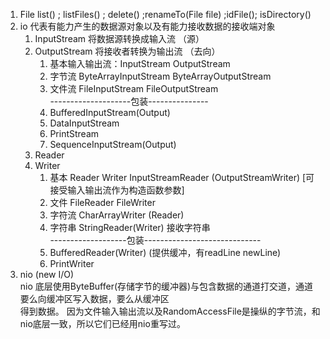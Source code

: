1. File
list() ; listFiles() ; delete() ;renameTo(File file) ;idFile(); isDirectory()
2. io 代表有能力产生的数据源对象以及有能力接收数据的接收端对象
    1. InputStream 将数据源转换成输入流 （源） 
    2. OutputStream 将接收者转换为输出流 （去向）
        1. 基本输入输出流：InputStream OutputStream
        2. 字节流 ByteArrayInputStream ByteArrayOutputStream
        3. 文件流 FileInputStream FileOutputStream  
        --------------------包装---------------
        4. BufferedInputStream(Output)
        5. DataInputStream 
        6. PrintStream
        7. SequenceInputStream(Output)
    3. Reader 
    4. Writer
        1. 基本 Reader Writer InputStreamReader (OutputStreamWriter) [可接受输入输出流作为构造函数参数]
        2. 文件 FileReader FileWriter
        3. 字符流 CharArrayWriter (Reader)
        4. 字符串 StringReader(Writer) 接收字符串  
        -------------------包装-----------------------------
        5. BufferedReader(Writer) (提供缓冲，有readLine newLine) 
        6. PrintWriter
3. nio (new I/O)  
nio 底层使用ByteBuffer(存储字节的缓冲器)与包含数据的通道打交道，通道要么向缓冲区写入数据，要么从缓冲区  
得到数据。
因为文件输入输出流以及RandomAccessFile是操纵的字节流，和nio底层一致，所以它们已经用nio重写过。  
